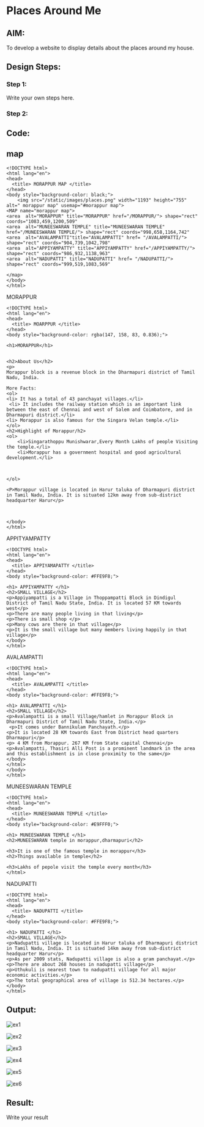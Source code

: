 # Places Around Me
## AIM:
To develop a website to display details about the places around my house.

## Design Steps:

### Step 1:
Write your own steps here.
### Step 2:

## Code:
## map
```
<!DOCTYPE html>
<html lang="en">
<head>
  <title> MORAPPUR MAP </title>
</head>
<body style="background-color: black;">
    <img src="/static/images/places.png" width="1193" height="755" alt=" morappur map" usemap="#morappur map">
<MAP name="morappur map">
<area  alt="MORAPPUR" title="MORAPPUR" href="/MORAPPUR/"> shape="rect" coords="1083,459,1200,509" 
<area  alt="MUNEESWARAN TEMPLE" title="MUNEESWARAN TEMPLE" href="/MUNEESWARAN TEMPLE/"> shape="rect" coords="998,658,1164,742" 
<area  alt="AVALAMPATTI"title="AVALAMPATTI" href= "/AVALAMPATTI/"> shape="rect" coords="904,739,1042,798" 
<area  alt="APPIYAMPATTY" title="APPIYAMPATTY" href="/APPIYAMPATTY/"> shape="rect" coords="986,932,1138,963" 
<area  alt="NADUPATTI" title="NADUPATTI" href= "/NADUPATTI/"> shape="rect" coords="999,519,1083,569" 

</map>
</body>
</html>
 ```
MORAPPUR
```
<!DOCTYPE html>
<html lang="en">
<head>
  <title> MOARPPUR </title>
</head>
<body style="background-color: rgba(147, 158, 83, 0.836);">

<h1>MORAPPUR</h1>


<h2>About Us</h2>
<p>
Morappur block is a revenue block in the Dharmapuri district of Tamil Nadu, India.

More Facts:
<ol>
<li> It has a total of 43 panchayat villages.</li>
 <li> It includes the railway station which is an important link between the east of Chennai and west of Salem and Coimbatore, and in Dharmapuri district.</li>
<li> Morappur is also famous for the Singara Velan temple.</li>
</ol>
<h2>Highlight of Morappur/h2>
<ol>
    <li>Singarathoppu Munishwarar,Every Month Lakhs of people Visiting the temple.</li>
    <li>Morappur has a government hospital and good agricultural development.</li>
    


</ol>

<P>Morappur village is located in Harur taluka of Dharmapuri district in Tamil Nadu, India. It is situated 12km away from sub-district headquarter Harur</p>



</body>
</html>
```
APPITYAMPATTY
```
<!DOCTYPE html>
<html lang="en">
<head>
  <title> APPIYAMAPATTY </title>
</head>
<body style="background-color: #FFE9F8;">

<h1> APPIYAMPATTY </h1>
<h2>SMALL VILLAGE</h2>
<p>Appiyampatti is a Village in Thoppampatti Block in Dindigul District of Tamil Nadu State, India. It is located 57 KM towards west</p>
<p>There are many people living in that living</p>
<p>There is small shop </p>
<p>Many cows are there in that village</p>
<p>It is the small village but many members living happily in that village</p>
</body>
</html>
```
AVALAMPATTI
```
<!DOCTYPE html>
<html lang="en">
<head>
  <title> AVALAMPATTI </title>
</head>
<body style="background-color: #FFE9F8;">

<h1> AVALAMPATTI </h1>
<h2>SMALL VILLAGE</h2>
<p>Avalampatti is a small Village/hamlet in Morappur Block in Dharmapuri District of Tamil Nadu State, India.</p>
 <p>It comes under Bannikulam Panchayath.</p>
<p>It is located 28 KM towards East from District head quarters Dharmapuri</p>
<p> 4 KM from Morappur. 267 KM from State capital Chennai</p>
<p>Avalampatti, Thasiri Alli Post is a prominent landmark in the area and this establishment is in close proximity to the same</p>
</body>
</html>
</body>
</html>
```
MUNEESWARAN TEMPLE
```
<!DOCTYPE html>
<html lang="en">
<head>
  <title> MUNEESWARAN TEMPLE </title>
</head>
<body style="background-color: #E9FFF0;">

<h1> MUNEESWARAN TEMPLE </h1>
<h2>MUNEESWARAN temple in morappur,dharmapuri</h2>

<h3>It is one of the famous temple in morappur</h3>
<h2>Things available in temple</h2>

<h3>Lakhs of pepole visit the temple every month</h3>
</html>
```
NADUPATTI
```
<!DOCTYPE html>
<html lang="en">
<head>
  <title> NADUPATTI </title>
</head>
<body style="background-color: #FFE9F8;">

<h1> NADUPATTI </h1>
<h2>SMALL VILLAGE</h2>
<p>Nadupatti village is located in Harur taluka of Dharmapuri district in Tamil Nadu, India. It is situated 14km away from sub-district headquarter Harur</p>
<p>As per 2009 stats, Nadupatti village is also a gram panchayat.</p>
<p>There are about 268 houses in nadupatti village</p>
<p>Uthukuli is nearest town to nadupatti village for all major economic activities.</p>
<p>The total geographical area of village is 512.34 hectares.</p>
</body>
</html>
```
## Output:

![ex1](https://user-images.githubusercontent.com/113497491/213926815-36846097-3c0c-442a-84db-3bd86e2b0f73.png)

![ex2](https://user-images.githubusercontent.com/113497491/213926853-e092c720-718a-4295-8575-6a0362130266.png)

![ex3](https://user-images.githubusercontent.com/113497491/213926871-d7bbebb7-5188-4168-93e5-ef806336d7c7.png)

![ex4](https://user-images.githubusercontent.com/113497491/213926891-19ea52ad-0399-406e-9b4f-7e22291125f1.png)

![ex5](https://user-images.githubusercontent.com/113497491/213926970-c1548dfa-9315-49a5-abb1-deda33307898.png)

![ex6](https://user-images.githubusercontent.com/113497491/213927010-d21145af-929b-44bf-8df4-4300a9d8d872.png)



## Result:
Write your result
